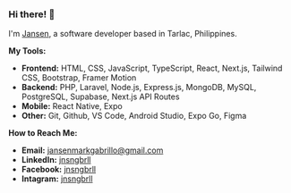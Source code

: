 ### Hi there! 👋

I'm <a href="https://jansengabrillo.vercel.app">Jansen</a>, a software developer based in Tarlac, Philippines.

<strong>My Tools:</strong>
- <strong>Frontend:</strong> HTML, CSS, JavaScript, TypeScript, React, Next.js, Tailwind CSS, Bootstrap, Framer Motion
- <strong>Backend:</strong> PHP, Laravel, Node.js, Express.js, MongoDB, MySQL, PostgreSQL, Supabase, Next.js API Routes
- <strong>Mobile:</strong> React Native, Expo
- <strong>Other:</strong> Git, Github, VS Code, Android Studio, Expo Go, Figma

<strong>How to Reach Me:</strong>
- <strong>Email:</strong> <a href="mailto:jansenmarkgabrillo@gmail.com">jansenmarkgabrillo@gmail.com</a>
- <strong>LinkedIn:</strong> <a href="https://www.linkedin.com/in/jnsngbrll/">jnsngbrll</a>
- <strong>Facebook:</strong> <a href="https://www.facebook.com/jnsngbrll">jnsngbrll</a>
- <strong>Intagram:</strong> <a href="https://www.instagram.com/jnsngbrll/">jnsngbrll</a>

